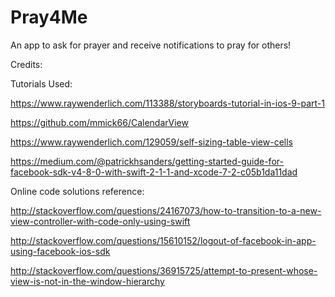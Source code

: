 # Pray4Me
An app to ask for prayer and receive notifications to pray for others!

Credits:

Tutorials Used:

https://www.raywenderlich.com/113388/storyboards-tutorial-in-ios-9-part-1

https://github.com/mmick66/CalendarView

https://www.raywenderlich.com/129059/self-sizing-table-view-cells

https://medium.com/@patrickhsanders/getting-started-guide-for-facebook-sdk-v4-8-0-with-swift-2-1-1-and-xcode-7-2-c05b1da11dad

Online code solutions reference:

http://stackoverflow.com/questions/24167073/how-to-transition-to-a-new-view-controller-with-code-only-using-swift

http://stackoverflow.com/questions/15610152/logout-of-facebook-in-app-using-facebook-ios-sdk

http://stackoverflow.com/questions/36915725/attempt-to-present-whose-view-is-not-in-the-window-hierarchy

